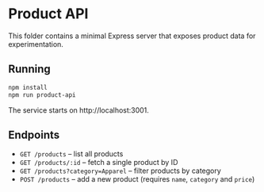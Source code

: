 # Product API

This folder contains a minimal Express server that exposes product data for experimentation.

## Running

```bash
npm install
npm run product-api
```

The service starts on http://localhost:3001.

## Endpoints

- `GET /products` – list all products
- `GET /products/:id` – fetch a single product by ID
- `GET /products?category=Apparel` – filter products by category
- `POST /products` – add a new product (requires `name`, `category` and `price`)
